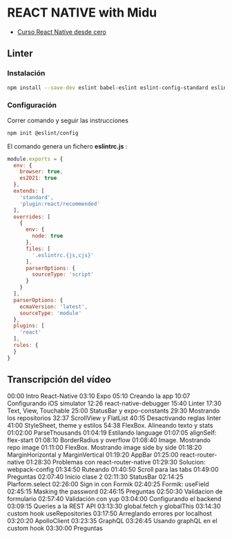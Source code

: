 # REACT NATIVE with Midu

- [Curso React Native desde cero](https://www.youtube.com/watch?v=qi87b6VcIHY)

## Linter

### Instalación

```sh
npm install --save-dev eslint babel-eslint eslint-config-standard eslint-config-standard-jsx eslint-config-standard-react eslint-plugin-promise eslint-plugin-import eslint-plugin-node eslint-plugin-react
```

### Configuración

Correr comando y seguir las instrucciones

```sh
npm init @eslint/config
```

El comando genera un fichero __eslintrc.js__ :

```js
module.exports = {
  env: {
    browser: true,
    es2021: true
  },
  extends: [
    'standard',
    'plugin:react/recommended'
  ],
  overrides: [
    {
      env: {
        node: true
      },
      files: [
        '.eslintrc.{js,cjs}'
      ],
      parserOptions: {
        sourceType: 'script'
      }
    }
  ],
  parserOptions: {
    ecmaVersion: 'latest',
    sourceType: 'module'
  },
  plugins: [
    'react'
  ],
  rules: {
  }
}
```

## Transcripción del vídeo

00:00 Intro React-Native
03:10 Expo
05:10 Creando la app
10:07 Configurando iOS simulator
12:26 react-native-debugger
15:40 Linter
17:30 Text, View, Touchable
25:00 StatusBar y expo-constants
29:30 Mostrando los repositorios
32:37 ScrollView y FlatList
40:15 Desactivando reglas linter
41:00 StyleSheet, theme y estilos
54:38 FlexBox. Alineando texto y stats
01:02:00 ParseThousands
01:04:19 Estilando language
01:07:05 alignSelf: flex-start
01:08:10 BorderRadius y overflow
01:08:40 Image. Mostrando repo image
01:11:00 FlexBox. Mostrando image side by side
01:18:20 MarginHorizontal y MarginVertical
01:19:20 AppBar
01:25:00 react-router-native
01:28:30 Problemas con react-router-native
01:29:30 Solucion: webpack-config
01:34:50 Ruteando
01:40:50 Scroll para las tabs
01:49:00 Preguntas
02:07:40 Inicio clase 2
02:11:30 StatusBar
02:14:25 Plarform.select
02:26:00 Sign in con Formik
02:40:25 Formik: useField
02:45:15 Masking the password
02:46:15 Preguntas
02:50:30 Validacion de formulario
02:57:40 Validación con yup
03:04:00 Configurando el backend
03:09:15 Queries a la REST API
03:13:30 global.fetch y globalThis
03:14:30 custom hook useRepositories
03:17:50 Arreglando errores por localhost
03:20:20 ApolloClient
03:23:35 GraphQL
03:26:45 Usando graphQL en el custom hook
03:30:00 Preguntas
